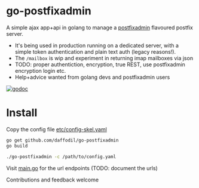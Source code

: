 go-postfixadmin
=================================

A simple ajax app+api in golang to manage a [postfixadmin](https://github.com/postfixadmin) flavoured postfix server.

- It's being used in production running on a dedicated server, with a simple token authentication and plain text auth (legacy reasons!).
- The `/mailbox` is wip and experiment in returning imap mailboxes via json
- TODO: proper authentiction, encryption, true REST, use postfixadmin encryption login etc.
- Help+advice wanted from golang devs and postfixadmin users

[![godoc](http://img.shields.io/badge/godoc-reference-blue.svg?style=flat)](https://godoc.org/github.com/daffodil/go-postfixadmin)

# Install

Copy the config file [etc/config-skel.yaml](etc/config-skel.yaml)

```bash
go get github.com/daffodil/go-postfixadmin
go build

./go-postfixadmin -c /path/to/config.yaml
```

Visit [main.go](https://github.com/daffodil/go-postfixadmin/blob/master/main.go#L64) for
the url endpoints (TODO: document the urls)

Contributions and feedback welcome

